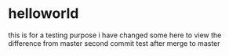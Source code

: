 # helloworld
this is for a testing purpose
i have changed some here to view the difference from master
second commit test after merge to master
